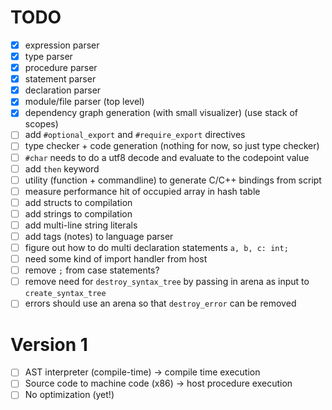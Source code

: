 # TODO
- [x] expression parser
- [x] type parser
- [x] procedure parser
- [x] statement parser
- [x] declaration parser
- [x] module/file parser (top level)
- [x] dependency graph generation (with small visualizer) (use stack of scopes)
- [ ] add `#optional_export` and `#require_export` directives
- [ ] type checker + code generation (nothing for now, so just type checker)
- [ ] `#char` needs to do a utf8 decode and evaluate to the codepoint value
- [ ] add `then` keyword
- [ ] utility (function + commandline) to generate C/C++ bindings from script
- [ ] measure performance hit of occupied array in hash table
- [ ] add structs to compilation
- [ ] add strings to compilation
- [ ] add multi-line string literals
- [ ] add tags (notes) to language parser
- [ ] figure out how to do multi declaration statements `a, b, c: int;`
- [ ] need some kind of import handler from host
- [ ] remove `;` from case statements?
- [ ] remove need for `destroy_syntax_tree` by passing in arena as input to `create_syntax_tree`
- [ ] errors should use an arena so that `destroy_error` can be removed

# Version 1
- [ ] AST interpreter (compile-time) -> compile time execution
- [ ] Source code to machine code (x86) -> host procedure execution
- [ ] No optimization (yet!)
